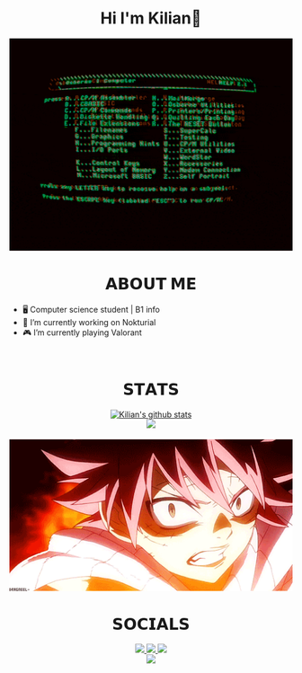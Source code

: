 <h1 align="center">  Hi I'm Kilian👋 </h1>

<div align="center">
  <img width="720" height="auto" src=img/EHil.gif>
</div>

<h1 align="center">𝗔𝗕𝗢𝗨𝗧 𝗠𝗘</h1>

<ul>
<li>  🖥️ Computer science student | B1 info </li>
<li>  🔭 I’m currently working on Nokturial </li>
<li>  🎮 I’m currently playing Valorant </li>

</ul>

<br>

<h1 align="center">𝗦𝗧𝗔𝗧𝗦</h1>
<div align="center">
  <a href="https://github.com/anuraghazra/github-readme-stats"><img width="540" height="auto" src="https://github-readme-stats.vercel.app/api?username=MounKilian&show_icons=true&include_all_commits=true&theme=github_dark&hide_border=true" alt="Kilian's github stats" class="left" /></a> 
</div>
<div align="center">
  <a href="https://github.com/anuraghazra/github-readme-stats"><img width="540" height="auto" src="https://github-readme-stats.vercel.app/api/top-langs/?username=MounKilian&layout=compact&theme=github_dark&hide_border=true" class="center" /></a>
</div>

<br>

<div align="center">
  <img width="720" height="auto" src=img/1khG.gif>
</div>

<h1 align="center">𝗦𝗢𝗖𝗜𝗔𝗟𝗦</h1>
<div align="center">
  <a href="https://www.linkedin.com/in/kilian-moun-37090b28b/">
  <img src="https://img.shields.io/badge/LinkedIn-0077B5?style=for-the-badge&logo=linkedin&logoColor=white" target="_blank" rel="noopener noreferrer">
  </a>
  <a href="https://github.com/MounKilian">
  <img src="https://img.shields.io/badge/-GitHub-181717?style=for-the-badge&logo=GitHub&logoColor=white'" target="_blank" rel="noopener noreferrer">
  </a>
  <a href="https://discord.gg" >
  <img src="https://img.shields.io/badge/Discord-7289DA?style=for-the-badge&logo=discord&logoColor=white" target="_blank" rel="noopener noreferrer">
  </a>
  <br>
  <img src=Add-ons/giphy.gif width="400" height="auto">
</div>
